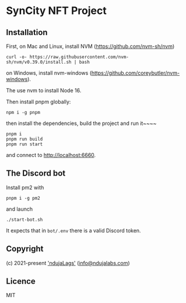 # SynCity NFT Project

## Installation

First, on Mac and Linux, install NVM (https://github.com/nvm-sh/nvm)
```
curl -o- https://raw.githubusercontent.com/nvm-sh/nvm/v0.39.0/install.sh | bash

```

on Windows, install nvm-windows (https://github.com/coreybutler/nvm-windows).

The use nvm to install Node 16.

Then install pnpm globally:

```
npm i -g pnpm

```

then install the dependencies, build the project and run it~~~~
```
pnpm i
pnpm run build
pnpm run start
```

and connect to [http://localhost:6660](http://localhost:6660).

## The Discord bot

Install pm2 with
```
pnpm i -g pm2
```
and launch
```
./start-bot.sh
```
It expects that in `bot/.env` there is a valid Discord token.

## Copyright

(c) 2021-present ['ndujaLags'](https://ndujalabs.com) (<info@ndujalabs.com>)

## Licence

MIT


